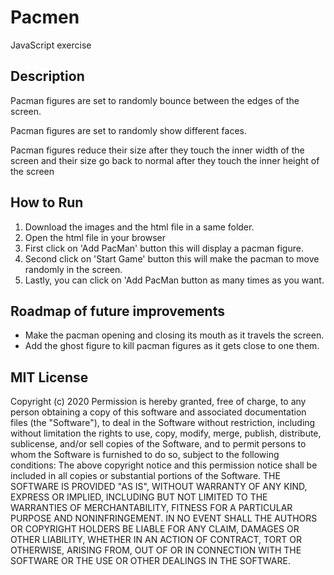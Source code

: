 # Pacmen
JavaScript exercise
<h2> Description </h2>
<p> Pacman figures are set to randomly bounce between the edges of the screen. </p>
<p> Pacman figures are set to randomly show different faces. </p>
<p> Pacman figures reduce their size after they touch the inner width of the screen and their size go back to normal after they touch the inner height of the screen </p>
<h2> How to Run </h2>
<ol>
<li> Download the images and the html file in a same folder.</li> 
<li> Open the html file in your browser </li>
<li> First click on 'Add PacMan' button this will display a pacman figure. </li>
<li> Second click on 'Start Game' button this will make the pacman to move randomly in the screen. </li>
<li> Lastly, you can click on 'Add PacMan button as many times as you want. </li>
</ol>

<h2> Roadmap of future improvements </h2>

<ul>
<li> Make the pacman opening and closing its mouth as it travels the screen. </li>
<li> Add the ghost figure to kill pacman figures as it gets close to one them. </li>
</ul>

<h2>MIT License</h2>
<p>Copyright (c) 2020 Permission is hereby granted, free of charge, to any person obtaining a copy of this software and associated documentation files (the "Software"), to deal in the Software without restriction, including without limitation the rights to use, copy, modify, merge, publish, distribute, sublicense, and/or sell copies of the Software, and to permit persons to whom the Software is furnished to do so, subject to the following conditions: The above copyright notice and this permission notice shall be included in all copies or substantial portions of the Software. THE SOFTWARE IS PROVIDED "AS IS", WITHOUT WARRANTY OF ANY KIND, EXPRESS OR IMPLIED, INCLUDING BUT NOT LIMITED TO THE WARRANTIES OF MERCHANTABILITY, FITNESS FOR A PARTICULAR PURPOSE AND NONINFRINGEMENT. IN NO EVENT SHALL THE AUTHORS OR COPYRIGHT HOLDERS BE LIABLE FOR ANY CLAIM, DAMAGES OR OTHER LIABILITY, WHETHER IN AN ACTION OF CONTRACT, TORT OR OTHERWISE, ARISING FROM, OUT OF OR IN CONNECTION WITH THE SOFTWARE OR THE USE OR OTHER DEALINGS IN THE SOFTWARE.</p>
